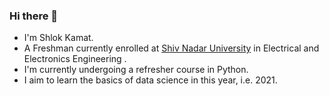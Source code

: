 ### Hi there 👋

<!--
**Shlok2002/Shlok2002** is a ✨ _special_ ✨ repository because its `README.md` (this file) appears on your GitHub profile.

Here are some ideas to get you started:

- 🔭 I’m currently working on ...
- 🌱 I’m currently learning ...
- 👯 I’m looking to collaborate on ...
- 🤔 I’m looking for help with ...
- 💬 Ask me about ...
- 📫 How to reach me: ...
- 😄 Pronouns: ...
- ⚡ Fun fact: ...
-->

 - I'm Shlok Kamat.
 - A Freshman currently enrolled at [Shiv Nadar University](https://snu.edu.in "Website") in Electrical and Electronics Engineering .
 - I'm currently undergoing a refresher course in Python.
 - I aim to learn the basics of data science in this year, i.e. 2021.
